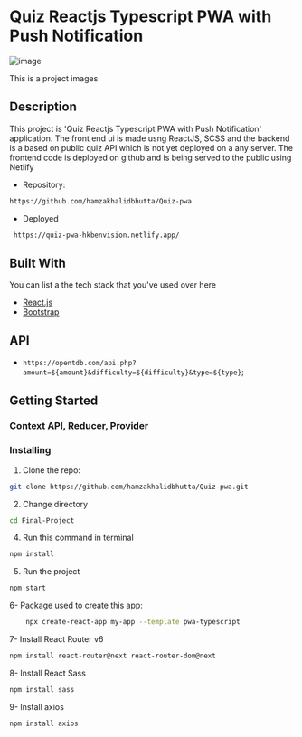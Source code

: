 
# Quiz Reactjs Typescript PWA with Push Notification

![image](https://hamzakhalidbhutta.netlify.app/static/media/quiz.e74ef71495fd7e07001e.PNG)

This is a project images

## Description

This project is 'Quiz Reactjs Typescript PWA with Push Notification' application. The front end ui is made usng ReactJS, SCSS and the backend is a based on public quiz API which is not yet deployed on a any server. The frontend code is deployed on github and is being served to the public using Netlify

- Repository: 
```bash
https://github.com/hamzakhalidbhutta/Quiz-pwa
```
- Deployed
```bash
 https://quiz-pwa-hkbenvision.netlify.app/
```

## Built With

You can list a the tech stack that you've used over here

- [React.js](https://reactjs.org/)
- [Bootstrap](https://getbootstrap.com)

## API
- `https://opentdb.com/api.php?amount=${amount}&difficulty=${difficulty}&type=${type}`;

## Getting Started

### Context API, Reducer, Provider

### Installing

1.  Clone the repo:

```bash
git clone https://github.com/hamzakhalidbhutta/Quiz-pwa.git
``` 
2.  Change directory
```bash
cd Final-Project
```   
4.  Run this command in terminal
```bash
npm install
```
5.  Run the project
```bash
npm start
```  
6- Package used to create this app:
```bash
    npx create-react-app my-app --template pwa-typescript
```
7- Install React Router v6
```bash
npm install react-router@next react-router-dom@next
```
8- Install React Sass
```bash
npm install sass
```
9- Install axios
```bash
npm install axios
```
